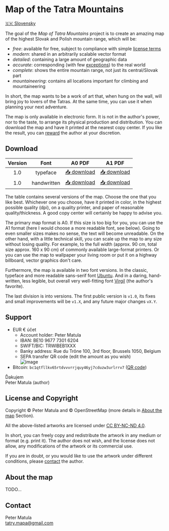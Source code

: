 # Map of the Tatra Mountains

[🇸🇰 Slovensky](README.md)

The goal of the *Map of Tatra Mountains* project is to create an amazing map of the highest Slovak and Polish mountain range, which will be:

* *free*: available for free, subject to compliance with simple [license terms](License-and-Copyright)
* *modern*: shared in an arbitrarily scalable vector format
* *detailed*: containing a large amount of geographic data
* *accurate*: corresponding (with few [exceptions](About-the-map)) to the real world
* *complete*: shows the entire mountain range, not just its central/Slovak part
* *mountaineering*: contains all locations important for climbing and mountaineering

In short, the map wants to be a work of art that, when hung on the wall, will bring joy to lovers of the Tatras. At the same time, you can use it when planning your next adventure.

The map is only available in electronic form. It is not in the author's power, nor to the taste, to arrange its physical production and distribution. You can download the map and have it printed at the nearest copy center. If you like the result, you can [reward](Support) the author at your discretion.

## Download

| Version | Font | A0 PDF | A1 PDF |
|  :---: | :---:|  :---: |  :---: |
|  1.0  | typeface |   [📥 download](https://github.com/PeterMatula/tatry/releases/download/v1.0/tatry-v1_0-ubuntu-A0.pdf)  |   [📥 download](https://github.com/PeterMatula/tatry/releases/download/v1.0/tatry-v1_0-ubuntu-A1.pdf)  |
|  1.0  | handwritten |   [📥 download](https://github.com/PeterMatula/tatry/releases/download/v1.0/tatry-v1_0-virgil-A0.pdf)  |   [📥 download](https://github.com/PeterMatula/tatry/releases/download/v1.0/tatry-v1_0-virgil-A1.pdf)  |

The table contains several versions of the map. Choose the one that you like best. Whichever one you choose, have it printed in color, in the highest possible quality (dpi), on a quality printer, and paper of reasonable quality/thickness. A good copy center will certainly be happy to advise you.

The primary map format is A0. If this size is too big for you, you can use the A1 format (here I would choose a more readable font, see below). Going to even smaller sizes makes no sense, the text will become unreadable. On the other hand, with a little technical skill, you can scale up the map to any size without losing quality. For example, to the full width (approx. 90 cm, total size approx. 160 x 90 cm) of commonly available large-format printers. Or you can use the map to wallpaper your living room or put it on a highway billboard, vector graphics don't care.

Furthermore, the map is available in two font versions. In the classic, typeface and more readable sans-serif font [Ubuntu](https://fonts.google.com/specimen/Ubuntu). And in a daring, hand-written, less legible, but overall very well-fitting font [Virgil](https://virgil.excalidraw.com/) (the author's favorite).

The last division is into versions. The first public version is `v1.0`, its fixes and small improvements will be `v1.X`, and any future major changes `vX.Y`.

## Support

* EUR € účet
   * Account holder: Peter Matula
   * IBAN: BE10 9677 7301 6204
   * SWIFT/BIC: TRWIBEB1XXX
   * Banky address: Rue du Trône 100, 3rd floor, Brussels 1050, Belgium
   * SEPA transfer QR code (edit the amount as you wish)\
     ![image](https://github.com/PeterMatula/tatry/assets/20342097/8f6cbe5b-1a64-479a-9bf1-3ee32def0504)
* Bitcoin: `bc1qtfllkv65rtdvvvrrjquy46yj7cduzw3urlrrv7` ([QR code](https://github.com/PeterMatula/tatras-map/assets/20342097/f3ba11ed-11ed-4e0b-b58c-b8a034e0e56f))


Ďakujem \
Peter Matula (author)

## License and Copyright

Copyright © Peter Matula and © OpenStreetMap (more details in [About the map](about-the-map) Section).

All the above-listed artworks are licensed under [CC BY-NC-ND 4.0](https://creativecommons.org/licenses/by-nc-nd/4.0/deed.en).

In short, you can freely copy and redistribute the artwork in any medium or format (e.g. print it). The author does not wish, and the license does not allow, any modifications of the artwork or its commercial use.

If you are in doubt, or you would like to use the artwork under different conditions, please [contact](#contact) the author.

## About the map

TODO...

## Contact

Peter Matula \
[tatry.mapa@gmail.com](mailto:tatry.mapa@gmail.com)
